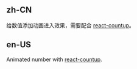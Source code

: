 ## zh-CN

给数值添加动画进入效果，需要配合 [react-countup](https://www.npmjs.com/package/react-countup)。

## en-US

Animated number with [react-countup](https://www.npmjs.com/package/react-countup).
